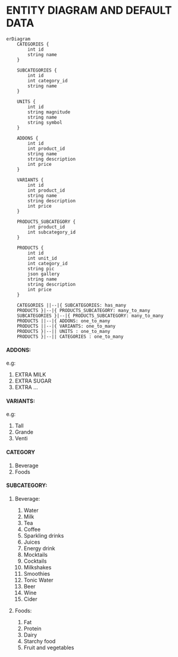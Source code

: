 # ENTITY DIAGRAM AND DEFAULT DATA

```mermaid
erDiagram
    CATEGORIES {
        int id
        string name
    }
    
    SUBCATEGORIES {
        int id
        int category_id
        string name
    }
    
    UNITS { 
        int id
        string magnitude
        string name
        string symbol
    }
    
    ADDONS {
        int id
        int product_id
        string name
        string description 
        int price
    }
    
    VARIANTS {
        int id
        int product_id
        string name
        string description 
        int price
    }
   
    PRODUCTS_SUBCATEGORY {
        int product_id
        int subcategory_id
    }
    
    PRODUCTS {
        int id  
        int unit_id
        int category_id
        string pic
        json gallery
        string name
        string description
        int price
    }
    
    CATEGORIES ||--|{ SUBCATEGORIES: has_many
    PRODUCTS }|--|{ PRODUCTS_SUBCATEGORY: many_to_many
    SUBCATEGORIES }|--|{ PRODUCTS_SUBCATEGORY: many_to_many
    PRODUCTS ||--|{ ADDONS: one_to_many
    PRODUCTS ||--|{ VARIANTS: one_to_many
    PRODUCTS }|--|| UNITS : one_to_many
    PRODUCTS }|--|| CATEGORIES : one_to_many
```
#### ADDONS:
e.g:
1. EXTRA MILK
2. EXTRA SUGAR
3. EXTRA ...

#### VARIANTS: 
e.g:
1. Tall
2. Grande
3. Venti

#### CATEGORY
1. Beverage
2. Foods

#### SUBCATEGORY:
1. Beverage:
   1. Water
   2. Milk
   3. Tea
   4. Coffee
   5. Sparkling drinks
   6. Juices
   7. Energy drink
   8. Mocktails
   9. Cocktails
   10. Milkshakes
   11. Smoothies
   12. Tonic Water
   13. Beer
   14. Wine
   15. Cider

2. Foods:
   1. Fat
   2. Protein
   3. Dairy
   4. Starchy food
   5. Fruit and vegetables
